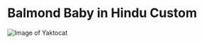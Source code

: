 # Balmond Baby in Hindu Custom
![Image of Yaktocat](https://octodex.github.com/images/yaktocat.png)
